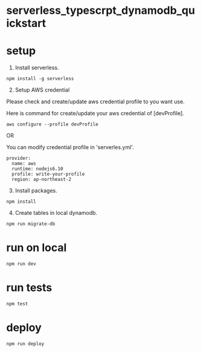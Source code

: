 # serverless_typescrpt_dynamodb_quickstart

# setup

1. Install serverless.

```
npm install -g serverless
```

2. Setup AWS credential

Please check and create/update aws credential profile to you want use. 

Here is command for create/update your aws credential of [devProfile].
```
aws configure --profile devProfile
```
OR 

You can modify credential profile in 'serverles.yml'.

```
provider:
  name: aws
  runtime: nodejs6.10
  profile: write-your-profile
  region: ap-northeast-2
```


3. Install packages.
```
npm install
```

4. Create tables in local dynamodb.
```
npm run migrate-db
```

# run on local
```
npm run dev
```

# run tests
```
npm test
```

# deploy
```
npm run deploy
```

